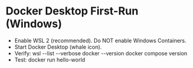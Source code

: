 # Docker Desktop First-Run (Windows)
- Enable WSL 2 (recommended). Do NOT enable Windows Containers.
- Start Docker Desktop (whale icon).
- Verify:
  wsl --list --verbose
  docker --version
  docker compose version
- Test:
  docker run hello-world
